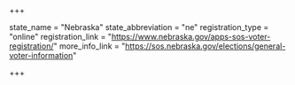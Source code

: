+++

state_name = "Nebraska"
state_abbreviation = "ne"
registration_type = "online"
registration_link = "https://www.nebraska.gov/apps-sos-voter-registration/"
more_info_link = "https://sos.nebraska.gov/elections/general-voter-information"

+++